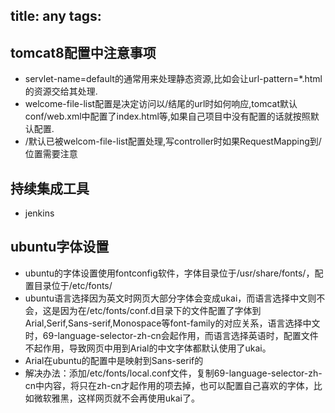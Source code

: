 title: any
tags:
---

## tomcat8配置中注意事项
- servlet-name=default的通常用来处理静态资源,比如会让url-pattern=*.html的资源交给其处理.
- welcome-file-list配置是决定访问以/结尾的url时如何响应,tomcat默认conf/web.xml中配置了index.html等,如果自己项目中没有配置的话就按照默认配置.
- /默认已被welcom-file-list配置处理,写controller时如果RequestMapping到/位置需要注意


## 持续集成工具
- jenkins

## ubuntu字体设置
- ubuntu的字体设置使用fontconfig软件，字体目录位于/usr/share/fonts/，配置目录位于/etc/fonts/
- ubuntu语言选择因为英文时网页大部分字体会变成ukai，而语言选择中文则不会，这是因为在/etc/fonts/conf.d目录下的文件配置了字体到Arial,Serif,Sans-serif,Monospace等font-family的对应关系，语言选择中文时，69-language-selector-zh-cn会起作用，而语言选择英语时，配置文件不起作用，导致网页中用到Arial的中文字体都默认使用了ukai。
- Arial在ubuntu的配置中是映射到Sans-serif的
- 解决办法：添加/etc/fonts/local.conf文件，复制69-language-selector-zh-cn中内容，将只在zh-cn才起作用的项去掉，也可以配置自己喜欢的字体，比如微软雅黑，这样网页就不会再使用ukai了。
